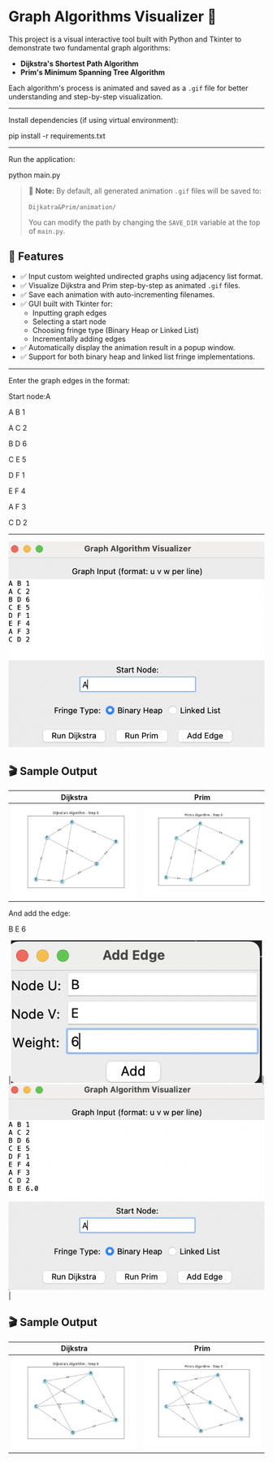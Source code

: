 # Graph Algorithms Visualizer 🎯

This project is a visual interactive tool built with Python and Tkinter to demonstrate two fundamental graph algorithms:

- **Dijkstra's Shortest Path Algorithm**
- **Prim's Minimum Spanning Tree Algorithm**

Each algorithm's process is animated and saved as a `.gif` file for better understanding and step-by-step visualization.

---
Install dependencies (if using virtual environment):

pip install -r requirements.txt

---
Run the application:

python main.py

> 📁 **Note:** By default, all generated animation `.gif` files will be saved to:
>
> `Dijkatra&Prim/animation/`
>
> You can modify the path by changing the `SAVE_DIR` variable at the top of `main.py`.


## 🧠 Features

- ✅ Input custom weighted undirected graphs using adjacency list format.
- ✅ Visualize Dijkstra and Prim step-by-step as animated `.gif` files.
- ✅ Save each animation with auto-incrementing filenames.
- ✅ GUI built with Tkinter for:
  - Inputting graph edges
  - Selecting a start node
  - Choosing fringe type (Binary Heap or Linked List)
  - Incrementally adding edges
- ✅ Automatically display the animation result in a popup window.
- ✅ Support for both binary heap and linked list fringe implementations.

---
Enter the graph edges in the format:

Start node:A

A B 1

A C 2

B D 6

C E 5

D F 1

E F 4

A F 3

C D 2

---
![ ](result/mainwindow.png)

## 🎬 Sample Output

| Dijkstra | Prim |
|----------|------|
| ![Dijkstra](animation/dijkstra.gif) | ![Prim](animation/prim.gif) |


And add  the edge:

B E 6

|![Add edge](result/add_adge.png)|![ ](result/mainAddedge.png)|

## 🎬 Sample Output

| Dijkstra | Prim |
|----------|------|
| ![Dijkstra](animation/dijkstra1.gif) | ![Prim](animation/prim1.gif) |




